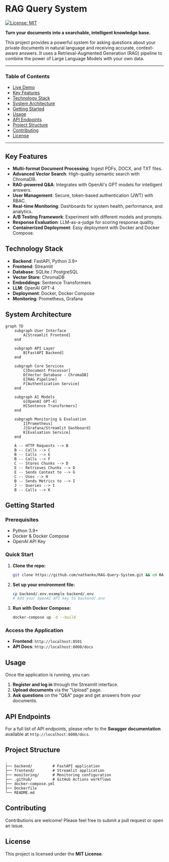# RAG Query System

[![License: MIT](https://img.shields.io/badge/License-MIT-yellow.svg)](https://opensource.org/licenses/MIT)

**Turn your documents into a searchable, intelligent knowledge base.**

This project provides a powerful system for asking questions about your private documents in natural language and receiving accurate, context-aware answers. It uses a Retrieval-Augmented Generation (RAG) pipeline to combine the power of Large Language Models with your own data.

---

### **Table of Contents**

- [Live Demo](#live-demo)
- [Key Features](#key-features)
- [Technology Stack](#technology-stack)
- [System Architecture](#system-architecture)
- [Getting Started](#getting-started)
- [Usage](#usage)
- [API Endpoints](#api-endpoints)
- [Project Structure](#project-structure)
- [Contributing](#contributing)
- [License](#license)

---

## Key Features

-   **Multi-format Document Processing**: Ingest PDFs, DOCX, and TXT files.
-   **Advanced Vector Search**: High-quality semantic search with ChromaDB.
-   **RAG-powered Q&A**: Integrates with OpenAI's GPT models for intelligent answers.
-   **User Management**: Secure, token-based authentication (JWT) with RBAC.
-   **Real-time Monitoring**: Dashboards for system health, performance, and analytics.
-   **A/B Testing Framework**: Experiment with different models and prompts.
-   **Response Evaluation**: LLM-as-a-judge for scoring response quality.
-   **Containerized Deployment**: Easy deployment with Docker and Docker Compose.

## Technology Stack

-   **Backend**: FastAPI, Python 3.9+
-   **Frontend**: Streamlit
-   **Database**: SQLite / PostgreSQL
-   **Vector Store**: ChromaDB
-   **Embeddings**: Sentence Transformers
-   **LLM**: OpenAI GPT-4
-   **Deployment**: Docker, Docker Compose
-   **Monitoring**: Prometheus, Grafana

## System Architecture

```mermaid
graph TD
    subgraph User Interface
        A[Streamlit Frontend]
    end

    subgraph API Layer
        B[FastAPI Backend]
    end

    subgraph Core Services
        C[Document Processor]
        D[Vector Database - ChromaDB]
        E[RAG Pipeline]
        F[Authentication Service]
    end

    subgraph AI Models
        G[OpenAI GPT-4]
        H[Sentence Transformers]
    end

    subgraph Monitoring & Evaluation
        I[Prometheus]
        J[Grafana/Streamlit Dashboard]
        K[Evaluation Service]
    end

    A -- HTTP Requests --> B
    B -- Calls --> C
    B -- Calls --> E
    B -- Calls --> F
    C -- Stores Chunks --> D
    E -- Retrieves Chunks --> D
    E -- Sends Context to --> G
    C -- Uses --> H
    B -- Sends Metrics to --> I
    J -- Queries --> I
    B -- Calls --> K
```

## Getting Started

### Prerequisites

-   Python 3.9+
-   Docker & Docker Compose
-   OpenAI API Key

### Quick Start

1.  **Clone the repo:**
    ```bash
    git clone https://github.com/nathanko/RAG-Query-System.git && cd RAG-Query-System
    ```
2.  **Set up your environment file:**
    ```bash
    cp backend/.env.example backend/.env
    # Add your OpenAI API key to backend/.env
    ```
3.  **Run with Docker Compose:**
    ```bash
    docker-compose up -d --build
    ```

### Access the Application

-   **Frontend**: `http://localhost:8501`
-   **API Docs**: `http://localhost:8000/docs`

## Usage

Once the application is running, you can:

1.  **Register and log in** through the Streamlit interface.
2.  **Upload documents** via the "Upload" page.
3.  **Ask questions** on the "Q&A" page and get answers from your documents.

## API Endpoints

For a full list of API endpoints, please refer to the **Swagger documentation** available at `http://localhost:8000/docs`.

## Project Structure

```
.
├── backend/         # FastAPI application
├── frontend/        # Streamlit application
├── monitoring/      # Monitoring configuration
├── .github/         # GitHub Actions workflows
├── docker-compose.yml
├── Dockerfile
└── README.md
```

## Contributing

Contributions are welcome! Please feel free to submit a pull request or open an issue.

## License

This project is licensed under the **MIT License**.
